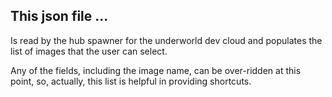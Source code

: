 ## This json file ...

Is read by the hub spawner for the underworld dev cloud and populates the list of images that the user can select.

Any of the fields, including the image name, can be over-ridden at this point, so, actually, this list is
helpful in providing shortcuts.
